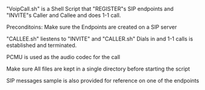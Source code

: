 "VoipCall.sh" is a Shell Script that "REGISTER"s SIP endpoints and "INVITE"s Caller and Callee and does 1-1 call.

Preconditoins: Make sure the Endpoints are created on a SIP server

"CALLEE.sh" liestens to "INVITE" and "CALLER.sh" Dials in and 1-1 calls is established and terminated.

PCMU is used as the audio codec for the call

Make sure All files are kept in a single directory before starting the script

SIP messages sample is also provided for reference on one of the endpoints
